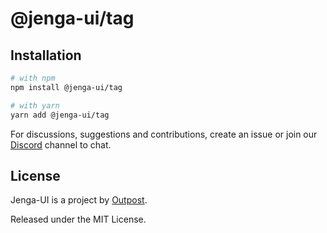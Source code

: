 # @jenga-ui/tag

## Installation

```sh
# with npm
npm install @jenga-ui/tag

# with yarn
yarn add @jenga-ui/tag
```

For discussions, suggestions and contributions, create an issue or join our [Discord](https://discord.gg/sHnHPnAPZj) channel to chat.

## License

Jenga-UI is a project by [Outpost](https://outpost.run).

Released under the MIT License.
